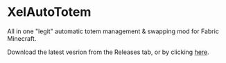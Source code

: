 # XelAutoTotem
All in one "legit" automatic totem management & swapping mod for Fabric Minecraft.

Download the latest vesrion from the Releases tab, or by clicking [here](https://github.com/owengregson/XelAutoTotem/releases/latest).